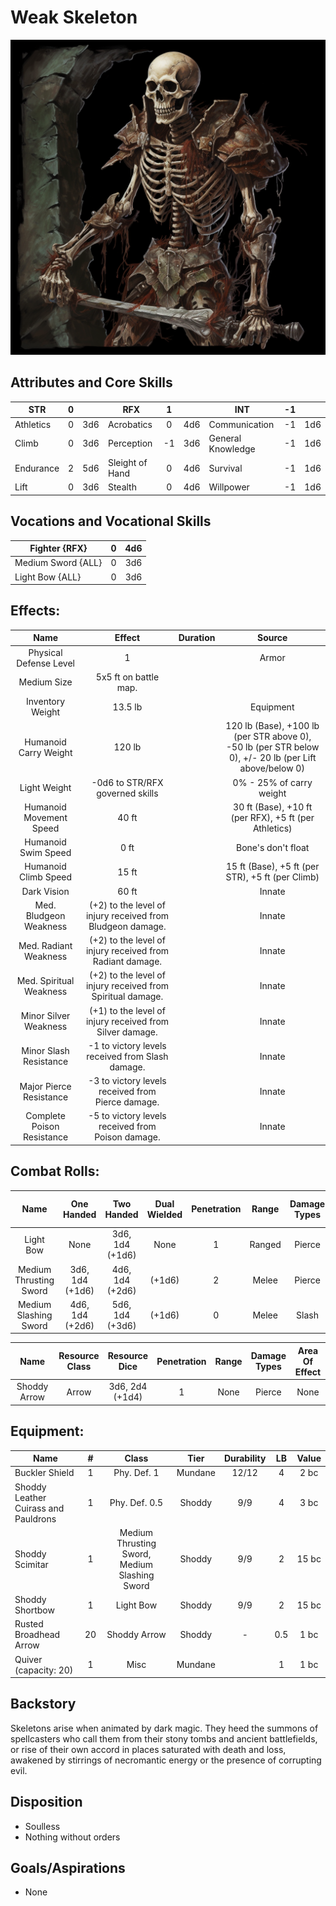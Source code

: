 # Weak Skeleton

![img](Skeleton.png)

## Attributes and Core Skills

| STR       | 0 |    | RFX             | 1 |    | INT               | -1 |    |
| --------- | :-: | :-: | --------------- | :-: | :-: | ----------------- | :-: | :-: |
| Athletics | 0 | 3d6 | Acrobatics      | 0 | 4d6 | Communication     | -1 | 1d6 |
| Climb     | 0 | 3d6 | Perception      | -1 | 3d6 | General Knowledge | -1 | 1d6 |
| Endurance | 2 | 5d6 | Sleight of Hand | 0 | 4d6 | Survival          | -1 | 1d6 |
| Lift      | 0 | 3d6 | Stealth         | 0 | 4d6 | Willpower         | -1 | 1d6 |

## Vocations and Vocational Skills

| Fighter {RFX}      | 0 | 4d6 |
| ------------------- | :-: | :-: |
| Medium Sword {ALL} | 0 | 3d6 |
| Light Bow {ALL}     | 0 | 3d6 |

## Effects:

|            Name            |                           Effect                           | Duration |                                                    Source                                                    |
| :------------------------: | :---------------------------------------------------------: | :------: | :----------------------------------------------------------------------------------------------------------: |
|   Physical Defense Level   |                              1                              |          |                                                    Armor                                                    |
|        Medium Size        |                    5x5 ft on battle map.                    |          |                                                                                                              |
|      Inventory Weight      |                           13.5 lb                           |          |                                                  Equipment                                                  |
|   Humanoid Carry Weight   |                           120 lb                           |          | 120 lb (Base), +100 lb (per STR above 0),<br />-50 lb (per STR below 0), +/- 20 lb (per Lift above/below 0) |
|        Light Weight        |               -0d6 to STR/RFX governed skills               |          |                                           0% - 25% of carry weight                                           |
|  Humanoid Movement Speed  |                            40 ft                            |          |                            30 ft (Base), +10 ft (per RFX), +5 ft (per Athletics)                            |
|    Humanoid Swim Speed    |                            0 ft                            |          |                                              Bone's don't float                                              |
|    Humanoid Climb Speed    |                            15 ft                            |          |                               15 ft (Base), +5 ft (per STR), +5 ft (per Climb)                               |
|        Dark Vision        |                            60 ft                            |          |                                                    Innate                                                    |
|   Med. Bludgeon Weakness   | (+2) to the level of injury received from Bludgeon damage. |          |                                                    Innate                                                    |
|   Med. Radiant Weakness   |  (+2) to the level of injury received from Radiant damage.  |          |                                                    Innate                                                    |
|  Med. Spiritual Weakness  | (+2) to the level of injury received from Spiritual damage. |          |                                                    Innate                                                    |
|   Minor Silver Weakness   |  (+1) to the level of injury received from Silver damage.  |          |                                                    Innate                                                    |
|   Minor Slash Resistance   |      -1 to victory levels received from Slash damage.      |          |                                                    Innate                                                    |
|  Major Pierce Resistance  |      -3 to victory levels received from Pierce damage.      |          |                                                    Innate                                                    |
| Complete Poison Resistance |      -5 to victory levels received from Poison damage.      |          |                                                    Innate                                                    |

## Combat Rolls:

|          Name          |   One<br />Handed   |   Two<br />Handed   | Dual<br />Wielded | Penetration | Range | Damage<br />Types | Engageable<br />Opponents | Area Of<br />Effect | Resource<br />Class |
| :--------------------: | :------------------: | :------------------: | :---------------: | :---------: | :----: | :---------------: | :-----------------------: | :-----------------: | :-----------------: |
|       Light Bow       |         None         | 3d6, 1d4<br />(+1d6) |       None       |      1      | Ranged |      Pierce      |           Quick           |        None        |        None        |
| Medium Thrusting Sword | 3d6, 1d4<br />(+1d6) | 4d6, 1d4<br />(+2d6) |      (+1d6)      |      2      | Melee |      Pierce      |           Rapid           |        None        |        None        |
| Medium Slashing Sword | 4d6, 1d4<br />(+2d6) | 5d6, 1d4<br />(+3d6) |      (+1d6)      |      0      | Melee |       Slash       |           Rapid           |        None        |        None        |

|     Name     | Resource<br />Class |  Resource<br />Dice  | Penetration | Range | Damage<br />Types | Area Of<br />Effect |
| :----------: | :-----------------: | :------------------: | :---------: | :---: | :---------------: | :-----------------: |
| Shoddy Arrow |        Arrow        | 3d6, 2d4<br />(+1d4) |      1      | None |      Pierce      |        None        |

## Equipment:

| Name                                 | # |                     Class                     |  Tier  | Durability | LB | Value |
| ------------------------------------ | :-: | :-------------------------------------------: | :-----: | :--------: | :-: | :---: |
| Buckler Shield                       | 1 |                  Phy. Def. 1                  | Mundane |   12/12   |  4  | 2 bc |
| Shoddy Leather Cuirass and Pauldrons | 1 |                 Phy. Def. 0.5                 | Shoddy |    9/9    |  4  | 3 bc |
| Shoddy Scimitar                      | 1 | Medium Thrusting Sword, Medium Slashing Sword | Shoddy |    9/9    |  2  | 15 bc |
| Shoddy Shortbow                      | 1 |                   Light Bow                   | Shoddy |    9/9    |  2  | 15 bc |
| Rusted Broadhead Arrow               | 20 |                 Shoddy Arrow                 | Shoddy |     -     | 0.5 | 1 bc |
| Quiver (capacity: 20)                | 1 |                     Misc                     | Mundane |            |  1  | 1 bc |

## Backstory

Skeletons arise when animated by dark magic. They heed the summons of spellcasters who call them from their stony tombs and ancient battlefields, or rise of their own accord in places saturated with death and loss, awakened by stirrings of necromantic energy or the presence of corrupting evil.

## Disposition

- Soulless
- Nothing without orders

## Goals/Aspirations

- None
